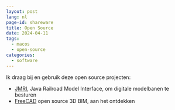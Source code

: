 ```yaml
---
layout: post
lang: nl
page-id: shareware
title: Open Source
date: 2024-04-11
tags:
  - macos
  - open-source
categories:
  - software
---
```


Ik draag bij en gebruik deze open source projecten:

- <a href="https://jmri.sourceforge.net/">JMRI</a>, Java Railroad Model Interface, om digitale modelbanen te besturen
- <a href="https://www.freecad.org">FreeCAD</a> open source 3D BIM, aan het ontdekken
